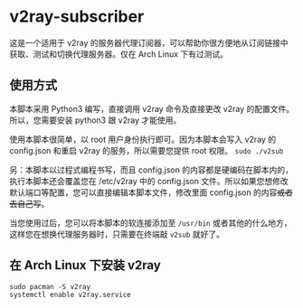 # v2ray-subscriber

这是一个适用于 v2ray 的服务器代理订阅器，可以帮助你很方便地从订阅链接中获取、测试和切换代理服务器。仅在 Arch Linux 下有过测试。

## 使用方式

本脚本采用 Python3 编写，直接调用 v2ray 命令及直接更改 v2ray 的配置文件。所以，您需要安装 python3 跟 v2ray 才能使用。

使用本脚本很简单，以 root 用户身份执行即可。因为本脚本会写入 v2ray 的 config.json 和重启 v2ray 的服务，所以需要您提供 root 权限。 `sudo ./v2sub`

另：本脚本以过程式编程书写，而且 config.json 的内容都是硬编码在脚本内的，执行本脚本还会覆盖您在 /etc/v2ray 中的 config.json 文件。所以如果您想修改默认端口等配置，您可以直接编辑本脚本文件，修改里面 config.json 的内容~~或者去自己写~~。

当您使用过后，您可以将本脚本的软连接添加至 `/usr/bin` 或者其他的什么地方，这样您在想换代理服务器时，只需要在终端敲 `v2sub` 就好了。

## 在 Arch Linux 下安装 v2ray
```
sudo pacman -S v2ray
systemctl enable v2ray.service
```
